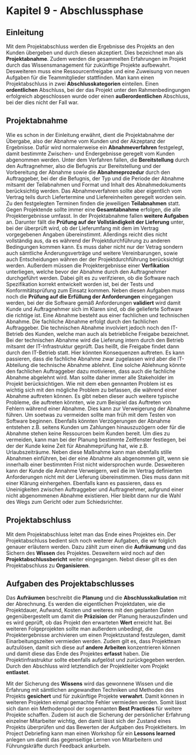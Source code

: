 # Kapitel 9 - Abschlussphase

## Einleitung

Mit dem Projektabschluss werden die Ergebnisse des Projekts an den Kunden übergeben und durch diesen akzeptiert. Dies bezeichnet
man als **Projektabnahme**. Zudem werden die gesammelten Erfahrungen im Projekt durch das Wissensmanagement für zukünftige
Projekte aufbewahrt. Desweiteren muss eine Ressourcenfreigabe und eine Zuweisung von neuen Aufgaben für die Teammitglieder stattfinden.
Man kann einen Projektabschluss in zwei **Abschlusskategorien** einteilen. Einen **ordentlichen** Abschluss, bei der das Projekt unter
den Rahmenbedingungen erfolgreich abgeschlossen wurde oder einen **außerordentlichen** Abschluss, bei der dies nicht der Fall war.

## Projektabnahme

Wie es schon in der Einleitung erwähnt, dient die Projektabnahme der Übergabe, also der Abnahme vom Kunden und der Akzeptanz
der Ergebnisse. Dafür wird normalerweise ein **Abnahmeverfahren** festgelegt, damit bestimmte Zwischen- und Endergebnisse geregelt vom Kunden
abgenommen werden. Unter dem Verfahren fallen, die **Bereitstellung** durch den Auftragnehmer, also die Befugnis zur Bereitstellung und der
Vorbereitung der Abnahme sowie die **Abnahmeprozedur** durch den Auftraggeber, bei der die Befugnis, der Typ und die Periode der Abnahme
mitsamt der Teilabnahmen und Format und Inhalt des Abnahmedokuments berücksichtig werden. Das Abnahmeverfahren sollte aber eigentlich vom
Vertrag teils durch Liefertermine und Liefereinheiten geregelt worden sein. Zu den festgelegten Terminen finden die jeweiligen
**Teilabnahmen** statt. Gegen Projektende sollte immer eine **Gesamtabnahme** erfolgen, die alle Projektergebnisse umfasst.
In der Projektabnahme fallen **weitere Aufgaben** an. Darunter fällt die **Prüfung auf der Vollständigkeit der Lieferung** unter, bei der
überprüft wird, ob der Lieferumfang mit dem im Vertrag vorgegebenen Angaben übereinstimmt. Allerdings reicht dies nicht vollständig aus, 
da es während der Projektdurchführung zu anderen Bedingungen kommen kann. Es muss daher nicht nur der Vetrag sondern auch sämtliche
Änderungsverträge und weitere Vereinbarungen, sowie auch Entscheidungen währen der der Projektdurchführung berücksichtigt werden. Außerdem
müssen die Projektergebnisse einer **Verfikation** unterliegen, welche bevor der Abnahme durch den Auftragnehmer durchgeführt werden.
Dabei gilt es zu verifzieren, ob die Software nach Spezifikation korrekt entwickelt worden ist, bei der Tests und Konformitätsprüfung zum
Einsatz kommen. Neben diesen Aufgaben muss noch die **Prüfung auf die Erfüllung der Anforderungen** eingegangen werden, bei der die Software
gemäß Anforderungen **validiert** wird damit Kunde und Auftragnehmer sich im Klaren sind, ob die gelieferte Software die richtige ist.
Eine Abnahme besteht aus einer fachlichen und technischen Abnahme. Die fachliche Abnahme erfolgt durch den fachlichen Auftraggeber.
Die technischen Abnahme involviert jedoch noch den IT-Betrieb des Kunden, welche man auch als betriebliche Freigabe bezeichnet. Bei der
technischen Abnahme wird die Lieferung intern durch den Betrieb mitsamt der IT-Infrastruktur geprüft. Das heißt, die Freigabe findet dann
durch den IT-Betrieb statt. Hier könnten Konsequenzen auftreten. Es kann passieren, dass die fachliche Abnahme zwar zugelassen wird
aber die IT-Abteilung die technische Abnahme ablehnt. Eine solche Ablehnung könnte den fachlichen Auftraggeber dazu motivieren, dass auch
die fachliche Abnahme abgelehnt wird. Man sollte daher immer alle Stakeholder im Projekt berücksichtigen.
Wie mit dem eben gennanten Problem ist es wichtig sich mit den mögliche Problem zu befassen, die während einer Abnahme auftreten können.
Es gibt neben dieser auch weitere typische Probleme, die auftreten könnten, wie zum Beispiel das Auftreten von Fehlern während einer Abnahme.
Dies kann zur Verweigerung der Abnahme führen. Um soetwas zu vermeiden sollte man früh mit dem Testen von Software beginnen. Ebenfalls
könnten Verzögerungen der Abnahme entstehen z.B. seitens Kunden um Zahlungen hinauszuzögern oder für die Abnahme stehen keine
Ressourcen beim Kunden bereit. Um dies zu vermeiden, kann man bei der Planung bestimmte Zeitfenster festlegen, bei der der Kunde keine Zeit
für Abnahmeprüfung hat, wie z.B. Urlaubszeiträume. Neben diese Maßnahme kann man ebenfalls stille Abnahmen einführen, bei der eine Abnahme
als abgenommen gilt, wenn sie innerhalb einer bestimmten Frist nicht widersprochen wurde. Desweiteren kann der Kunde die Annahme Verweigern,
weil die im Vertrag definierten Anforderungen nicht mit der Lieferung übereinstimmen. Dies muss dann mit einer Klärung einhergehen. Ebenfalls
kann es passieren, dass es Uneinigkeiten zwischen Auftraggeber und Auftragnehmer, aufgrund einer nicht abgenommenen Abnahme existieren. Hier
bleibt dann nur die Wahl des Wegs zum Gericht oder zum Schiedsrichter.

## Projektabschluss

Mit dem Projektabschluss leitet man das Ende eines Projektes ein. Der Projektabschluss bedient sich noch weiterer Aufgaben, die wir folglich
genauer erläutern werden. Dazu zählt zum einen die **Aufräumung** und das Sichern des **Wissen** des Projektes. Desweitern wird noch auf
den **Projektabschlussbericht** weiter eingegangen. Nebst dieser gilt es den Projektabschluss zu **Organisieren**.

## Aufgaben des Projektabschlusses

Das **Aufräumen** beschreibt die **Planung** und die **Abschlusskalkulation** mit der Abrechnung. Es werden die eigentlichen Projektdaten, wie
die Projektdauer, Aufwand, Kosten und weiteres mit den geplanten Daten gegenübergestellt um damit die **Präzision** der Planung herauszufinden
und es wird geprüft, ob das Projekt den erwarteten **Wert** erreicht hat. Bei weiteren Folgeprojekten sollte man außerdem unbedingt, die
Projektergebnisse archivieren um einen Projektzustand festzulegen, damit Einarbeitungszeiten vermieden werden. Zudem gilt es, dass Projektteam
aufzulösen, damit sich diese auf **andere Arbeiten** konzentrieren können und damit diese das Ende des Projektes **erfasst** haben. Die
Projektinfrastruktur sollte ebenfalls aufgelöst und zurückgegeben werden. Durch den Abschluss wird letztendlich der Projektleiter vom Projekt
**entlastet**.  

Mit der Sicherung des **Wissens** wird das gewonnene Wissen und die Erfahrung mit sämtlichen angewandten Techniken und Methoden des Projekts
**gesichert** und für zukünftige Projekte **verwahrt**. Damit können in weiteren Projekten einmal gemachte Fehler vermieden werden. Somit
lässt sich dann ein Methodenpool der sogennanten **Best Practices** für weitere Projekte schaffen. Zudem ist auch die Sicherung der
persönlicher Erfahrung einzelner Mitarbeiter wichtig, den damit lässt sich der Zustand eines Projekts überprüfen und das Bewerten
der Aufgaben des Projektleiters. Im Project Debriefing kann man einen Workshop für ein **Lessons learned** anlegen um damit das gegenseitige
Lernen von Mitarbeitern und Führungskräfte durch Feedback ankurbeln.

